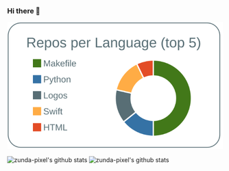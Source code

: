 ### Hi there 👋

<!--
**zunda-pixel/zunda-pixel** is a ✨ _special_ ✨ repository because its `README.md` (this file) appears on your GitHub profile.

Here are some ideas to get you started:

- 🔭 I’m currently working on ...
- 🌱 I’m currently learning ...
- 👯 I’m looking to collaborate on ...
- 🤔 I’m looking for help with ...
- 💬 Ask me about ...
- 📫 How to reach me: ...
- 😄 Pronouns: ...
- ⚡ Fun fact: ...
-->
[![](https://raw.githubusercontent.com/zunda-pixel/zunda-pixel/master/profile-summary-card-output/default/1-repos-per-language.svg)](https://github.com/vn7n24fzkq/github-profile-summary-cards)

![zunda-pixel's github stats](https://github-readme-stats.vercel.app/api?username=zunda-pixel)
![zunda-pixel's github stats](https://github-readme-stats.vercel.app/api?username=zunda-pixel&count_private=true&theme=dracula)



